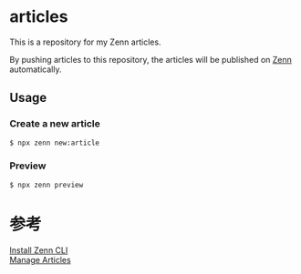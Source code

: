 # articles

This is a repository for my Zenn articles.

By pushing articles to this repository, the articles will be published on [Zenn](https://zenn.dev/gae) automatically.

## Usage

### Create a new article

```bash
$ npx zenn new:article
```

### Preview

```bash
$ npx zenn preview
```

# 参考

[Install Zenn CLI](https://zenn.dev/zenn/articles/install-zenn-cli)<br>
[Manage Articles](https://zenn.dev/zenn/articles/zenn-cli-guide)
